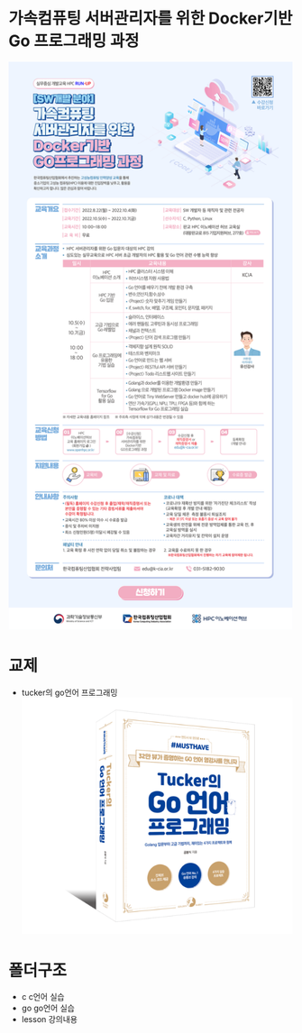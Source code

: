 
# 가속컴퓨팅 서버관리자를 위한 Docker기반 Go 프로그래밍 과정
![커리큘럼](./lesson/img/2022_offline_oct_EDM_2.png)  



# 교제 
- tucker의 go언어 프로그래밍
![커리큘럼](./lesson/img/tucker-book.png)  

# 폴더구조
- c c언어 실습
- go go언어 실습
- lesson 강의내용